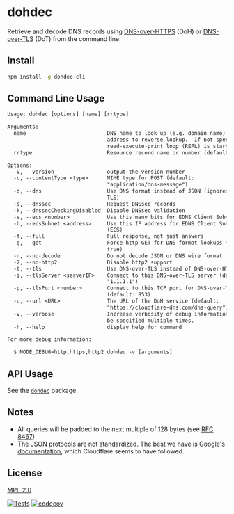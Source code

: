 # dohdec

Retrieve and decode DNS records using
[DNS-over-HTTPS](https://tools.ietf.org/html/rfc8484) (DoH) or
[DNS-over-TLS](https://tools.ietf.org/html/rfc7858) (DoT) from the command line.

## Install

```bash
npm install -g dohdec-cli
```

## Command Line Usage

```txt
Usage: dohdec [options] [name] [rrtype]

Arguments:
  name                          DNS name to look up (e.g. domain name) or IP
                                address to reverse lookup.  If not specified, a
                                read-execute-print loop (REPL) is started.
  rrtype                        Resource record name or number (default: "A")

Options:
  -V, --version                 output the version number
  -c, --contentType <type>      MIME type for POST (default:
                                "application/dns-message")
  -d, --dns                     Use DNS format instead of JSON (ignored for
                                TLS)
  -s, --dnssec                  Request DNSsec records
  -k, --dnssecCheckingDisabled  Disable DNSsec validation
  -e, --ecs <number>            Use this many bits for EDNS Client Subnet (ECS)
  -b, --ecsSubnet <address>     Use this IP address for EDNS Client Subnet
                                (ECS)
  -f, --full                    Full response, not just answers
  -g, --get                     Force http GET for DNS-format lookups (default:
                                true)
  -n, --no-decode               Do not decode JSON or DNS wire format
  -2, --no-http2                Disable http2 support
  -t, --tls                     Use DNS-over-TLS instead of DNS-over-HTTPS
  -i, --tlsServer <serverIP>    Connect to this DNS-over-TLS server (default:
                                "1.1.1.1")
  -p, --tlsPort <number>        Connect to this TCP port for DNS-over-TLS
                                (default: 853)
  -u, --url <URL>               The URL of the DoH service (default:
                                "https://cloudflare-dns.com/dns-query")
  -v, --verbose                 Increase verbosity of debug information.  May
                                be specified multiple times.
  -h, --help                    display help for command

For more debug information:

  $ NODE_DEBUG=http,https,http2 dohdec -v [arguments]
```

## API Usage

See the [`dohdec`](../dohdec) package.

## Notes

- All queries will be padded to the next multiple of 128 bytes (see [RFC 8467](https://datatracker.ietf.org/doc/html/rfc8467#section-4.1))
- The JSON protocols are not standardized.  The best we have is Google's [documentation](https://developers.google.com/speed/public-dns/docs/doh/json), which Cloudflare seems to have followed.

## License

[MPL-2.0](https://www.mozilla.org/en-US/MPL/2.0/)

[![Tests](https://github.com/hildjj/dohdec/actions/workflows/node.js.yml/badge.svg)](https://github.com/hildjj/dohdec/actions/workflows/node.js.yml)
[![codecov](https://codecov.io/gh/hildjj/dohdec/branch/main/graph/badge.svg?token=qYy1UyK9S5)](https://codecov.io/gh/hildjj/dohdec)
